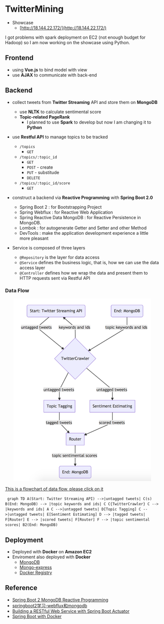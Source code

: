 # TwitterMining

- Showcase
    - [http://18.144.22.172/](http://18.144.22.172/)

I got problems with spark deployment on EC2 (not enough budget for Hadoop) so I am now working on the showcase using Python.

## Frontend

- using **Vue.js** to bind model with view
- use **AJAX** to communicate with back-end

## Backend

- collect tweets from **Twitter Streaming** API and store them on **MongoDB**
    - use **NLTK** to calculate sentimental score
    - **Topic-related PageRank**
        - I planned to use **Spark** to develop but now I am changing it to **Python**

- use **Restful API** to manage topics to be tracked
    - `/topics`
        - `GET`
    - `/topics/:topic_id`
        - `GET`
        - `POST` - create
        - `PUT` - substitude
        - `DELETE`
    - `/topics/:topic_id/score`
        - `GET`
- construct a backend via **Reactive Programming** with **Spring Boot 2.0**
    - Spring Boot 2 : for Bootstrapping Project
    - Spring Webflux : for Reactive Web Application
    - Spring Reactive Data MongoDB : for Reactive Persistence in MongoDB.
    - Lombok : for autogenerate Getter and Setter and other Method
    - DevTools : make the application development experience a little more pleasant
- Service is composed of three layers
    - `@Repository` is the layer for data access
    - `@Service` defines the business logic, that is, how we can use the data access layer
    - `@Controller` defines how we wrap the data and present them to HTTP requests sent via Restful API

### Data Flow

<div align=center><img width="450"  src="./dataflow.png?raw=true"/></div>

[This is a flowchart of data flow, please click on it](https://mermaidjs.github.io/mermaid-live-editor/#/view/eyJjb2RlIjoiZ3JhcGggVERcbkEoU3RhcnQ6IFR3aXR0ZXIgU3RyZWFtaW5nIEFQSSkgLS0-fHVudGFnZ2VkIHR3ZWV0c3wgQyhzKVxuQihFbmQ6IE1vbmdvREIpIC0tPiB8dG9waWMga2V5d29yZHMgYW5kIGlkc3wgQ1xuQ3tUd2l0dGVyQ3Jhd2xlcn1cbkMgLS0-IHxrZXl3b3JkcyBhbmQgaWRzfCBBXG5DIC0tPnx1bnRhZ2dlZCB0d2VldHN8IERbVG9waWMgVGFnZ2luZ11cbkMgLS0-fHVudGFnZ2VkIHR3ZWV0c3wgRVtTZW50aW1lbnQgRXN0aW1hdGluZ11cbkQgLS0-IHx0YWdnZWQgdHdlZXRzfCBGW1JvdXRlcl1cbkUgLS0-IHxzY29yZWQgdHdlZXRzfCBGW1JvdXRlcl1cbkYgLS0-IHx0b3BpYyBzZW50aW1lbnRhbCBzY29yZXN8IEIyKEVuZDogTW9uZ29EQikiLCJtZXJtYWlkIjp7InRoZW1lIjoiZGVmYXVsdCJ9fQ)

​```
graph TD
A(Start: Twitter Streaming API) -->|untagged tweets| C(s)
B(End: MongoDB) --> |topic keywords and ids| C
C{TwitterCrawler}
C --> |keywords and ids| A
C -->|untagged tweets| D[Topic Tagging]
C -->|untagged tweets| E[Sentiment Estimating]
D --> |tagged tweets| F[Router]
E --> |scored tweets| F[Router]
F --> |topic sentimental scores| B2(End: MongoDB)
​```

## Deployment

- Deployed with **Docker** on **Amazon EC2**
- Enviroment also deployed with **Docker**
    - [MongoDB](https://github.com/docker-library/mongo)
    - [Mongo-express](https://github.com/mongo-express/mongo-express-docker)
    - [Docker Registry](https://docs.docker.com/registry/)

## Reference

- [Spring Boot 2 MongoDB Reactive Programming](https://medium.com/@beladiyahardik7/spring-boot-2-mongodb-reactive-programming-b20a9a5bd6c)
- [springboot2学习-webflux和mongodb](https://blog.csdn.net/j903829182/article/details/80288892)
- [Building a RESTful Web Service with Spring Boot Actuator](https://spring.io/guides/gs/actuator-service/)
- [Spring Boot with Docker](https://spring.io/guides/gs/spring-boot-docker/)